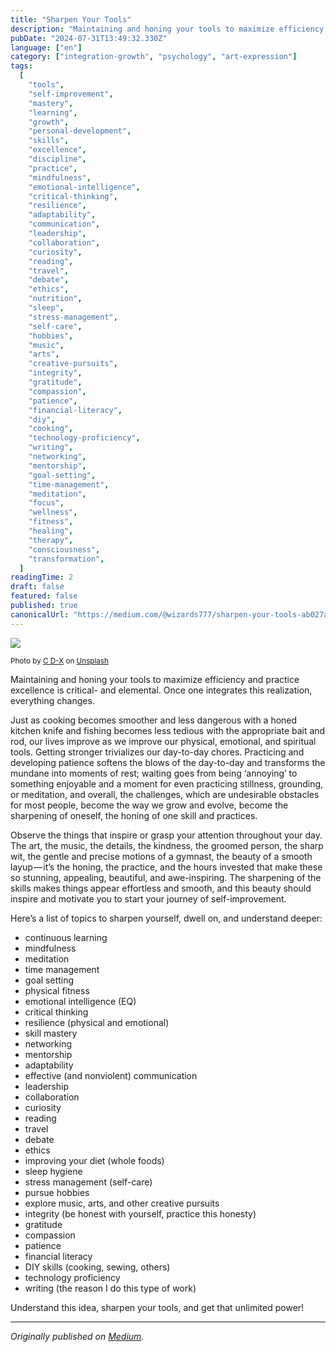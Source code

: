 ```yaml
---
title: "Sharpen Your Tools"
description: "Maintaining and honing your tools to maximize efficiency and practice excellence is critical- and elemental. Once one integrates this…"
pubDate: "2024-07-31T13:49:32.330Z"
language: ["en"]
category: ["integration-growth", "psychology", "art-expression"]
tags:
  [
    "tools",
    "self-improvement",
    "mastery",
    "learning",
    "growth",
    "personal-development",
    "skills",
    "excellence",
    "discipline",
    "practice",
    "mindfulness",
    "emotional-intelligence",
    "critical-thinking",
    "resilience",
    "adaptability",
    "communication",
    "leadership",
    "collaboration",
    "curiosity",
    "reading",
    "travel",
    "debate",
    "ethics",
    "nutrition",
    "sleep",
    "stress-management",
    "self-care",
    "hobbies",
    "music",
    "arts",
    "creative-pursuits",
    "integrity",
    "gratitude",
    "compassion",
    "patience",
    "financial-literacy",
    "diy",
    "cooking",
    "technology-proficiency",
    "writing",
    "networking",
    "mentorship",
    "goal-setting",
    "time-management",
    "meditation",
    "focus",
    "wellness",
    "fitness",
    "healing",
    "therapy",
    "consciousness",
    "transformation",
  ]
readingTime: 2
draft: false
featured: false
published: true
canonicalUrl: "https://medium.com/@wizards777/sharpen-your-tools-ab027a02e0a5"
---
```


![](https://cdn-images-1.medium.com/max/800/0*Mh3TRGWhAXK-E0_c)

<small>Photo by [C D-X](https://unsplash.com/@cdx2?utm_source=medium&utm_medium=referral) on [Unsplash](https://unsplash.com?utm_source=medium&utm_medium=referral)</small>

Maintaining and honing your tools to maximize efficiency and practice excellence is critical- and elemental. Once one integrates this realization, everything changes.

Just as cooking becomes smoother and less dangerous with a honed kitchen knife and fishing becomes less tedious with the appropriate bait and rod, our lives improve as we improve our physical, emotional, and spiritual tools. Getting stronger trivializes our day-to-day chores. Practicing and developing patience softens the blows of the day-to-day and transforms the mundane into moments of rest; waiting goes from being ‘annoying’ to something enjoyable and a moment for even practicing stillness, grounding, or meditation, and overall, the challenges, which are undesirable obstacles for most people, become the way we grow and evolve, become the sharpening of oneself, the honing of one skill and practices.

Observe the things that inspire or grasp your attention throughout your day. The art, the music, the details, the kindness, the groomed person, the sharp wit, the gentle and precise motions of a gymnast, the beauty of a smooth layup — it’s the honing, the practice, and the hours invested that make these so stunning, appealing, beautiful, and awe-inspiring. The sharpening of the skills makes things appear effortless and smooth, and this beauty should inspire and motivate you to start your journey of self-improvement.

Here’s a list of topics to sharpen yourself, dwell on, and understand deeper:

- continuous learning
- mindfulness
- meditation
- time management
- goal setting
- physical fitness
- emotional intelligence (EQ)
- critical thinking
- resilience (physical and emotional)
- skill mastery
- networking
- mentorship
- adaptability
- effective (and nonviolent) communication
- leadership
- collaboration
- curiosity
- reading
- travel
- debate
- ethics
- improving your diet (whole foods)
- sleep hygiene
- stress management (self-care)
- pursue hobbies
- explore music, arts, and other creative pursuits
- integrity (be honest with yourself, practice this honesty)
- gratitude
- compassion
- patience
- financial literacy
- DIY skills (cooking, sewing, others)
- technology proficiency
- writing (the reason I do this type of work)

Understand this idea, sharpen your tools, and get that unlimited power!

---

_Originally published on [Medium](https://medium.com/@wizards777/sharpen-your-tools-ab027a02e0a5)._
